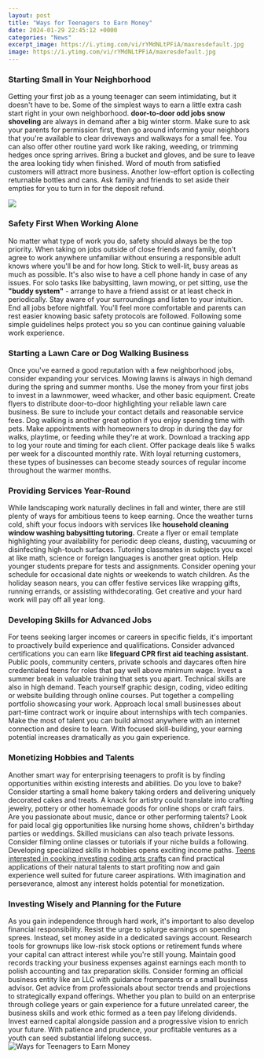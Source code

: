 ```yaml
---
layout: post
title: "Ways for Teenagers to Earn Money"
date: 2024-01-29 22:45:12 +0000
categories: "News"
excerpt_image: https://i.ytimg.com/vi/rYMdNLtPFiA/maxresdefault.jpg
image: https://i.ytimg.com/vi/rYMdNLtPFiA/maxresdefault.jpg
---
```


### Starting Small in Your Neighborhood
Getting your first job as a young teenager can seem intimidating, but it doesn't have to be. Some of the simplest ways to earn a little extra cash start right in your own neighborhood. **door-to-door odd jobs snow shoveling** are always in demand after a big winter storm. Make sure to ask your parents for permission first, then go around informing your neighbors that you're available to clear driveways and walkways for a small fee. 
You can also offer other routine yard work like raking, weeding, or trimming hedges once spring arrives. Bring a bucket and gloves, and be sure to leave the area looking tidy when finished. Word of mouth from satisfied customers will attract more business. Another low-effort option is collecting returnable bottles and cans. Ask family and friends to set aside their empties for you to turn in for the deposit refund.

![](https://www.savvynewcanadians.com/wp-content/uploads/2020/07/2.-how-to-make-money-as-a-teen.png)
### Safety First When Working Alone
No matter what type of work you do, safety should always be the top priority. When taking on jobs outside of close friends and family, don't agree to work anywhere unfamiliar without ensuring a responsible adult knows where you'll be and for how long. Stick to well-lit, busy areas as much as possible. It's also wise to have a cell phone handy in case of any issues.
For solo tasks like babysitting, lawn mowing, or pet sitting, use the **"buddy system"** - arrange to have a friend assist or at least check in periodically. Stay aware of your surroundings and listen to your intuition. End all jobs before nightfall. You'll feel more comfortable and parents can rest easier knowing basic safety protocols are followed. Following some simple guidelines helps protect you so you can continue gaining valuable work experience.
### Starting a Lawn Care or Dog Walking Business 
Once you've earned a good reputation with a few neighborhood jobs, consider expanding your services. Mowing lawns is always in high demand during the spring and summer months. Use the money from your first jobs to invest in a lawnmower, weed whacker, and other basic equipment. Create flyers to distribute door-to-door highlighting your reliable lawn care business. Be sure to include your contact details and reasonable service fees. 
Dog walking is another great option if you enjoy spending time with pets. Make appointments with homeowners to drop in during the day for walks, playtime, or feeding while they're at work. Download a tracking app to log your route and timing for each client. Offer package deals like 5 walks per week for a discounted monthly rate. With loyal returning customers, these types of businesses can become steady sources of regular income throughout the warmer months.
### Providing Services Year-Round
While landscaping work naturally declines in fall and winter, there are still plenty of ways for ambitious teens to keep earning. Once the weather turns cold, shift your focus indoors with services like **household cleaning window washing babysitting tutoring.** Create a flyer or email template highlighting your availability for periodic deep cleans, dusting, vacuuming or disinfecting high-touch surfaces. 
Tutoring classmates in subjects you excel at like math, science or foreign languages is another great option. Help younger students prepare for tests and assignments. Consider opening your schedule for occasional date nights or weekends to watch children. As the holiday season nears, you can offer festive services like wrapping gifts, running errands, or assisting withdecorating. Get creative and your hard work will pay off all year long.
### Developing Skills for Advanced Jobs
For teens seeking larger incomes or careers in specific fields, it's important to proactively build experience and qualifications. Consider advanced certifications you can earn like **lifeguard CPR first aid teaching assistant.** Public pools, community centers, private schools and daycares often hire credentialed teens for roles that pay well above minimum wage. Invest a summer break in valuable training that sets you apart. 
Technical skills are also in high demand. Teach yourself graphic design, coding, video editing or website building through online courses. Put together a compelling portfolio showcasing your work. Approach local small businesses about part-time contract work or inquire about internships with tech companies. Make the most of talent you can build almost anywhere with an internet connection and desire to learn. With focused skill-building, your earning potential increases dramatically as you gain experience.
### Monetizing Hobbies and Talents
Another smart way for enterprising teenagers to profit is by finding opportunities within existing interests and abilities. Do you love to bake? Consider starting a small home bakery taking orders and delivering uniquely decorated cakes and treats. A knack for artistry could translate into crafting jewelry, pottery or other homemade goods for online shops or craft fairs. 
Are you passionate about music, dance or other performing talents? Look for paid local gig opportunities like nursing home shows, children's birthday parties or weddings. Skilled musicians can also teach private lessons. Consider filming online classes or tutorials if your niche builds a following. 
Developing specialized skills in hobbies opens exciting income paths. [Teens interested in cooking investing coding arts crafts](https://fistore.mysenprints.com/collection/ader) can find practical applications of their natural talents to start profiting now and gain experience well suited for future career aspirations. With imagination and perseverance, almost any interest holds potential for monetization.
### Investing Wisely and Planning for the Future
As you gain independence through hard work, it's important to also develop financial responsibility. Resist the urge to splurge earnings on spending sprees. Instead, set money aside in a dedicated savings account. Research tools for grownups like low-risk stock options or retirement funds where your capital can attract interest while you're still young. 
Maintain good records tracking your business expenses against earnings each month to polish accounting and tax preparation skills. Consider forming an official business entity like an LLC with guidance fromparents or a small business advisor. Get advice from professionals about sector trends and projections to strategically expand offerings. 
Whether you plan to build on an enterprise through college years or gain experience for a future unrelated career, the business skills and work ethic formed as a teen pay lifelong dividends. Invest earned capital alongside passion and a progressive vision to enrich your future. With patience and prudence, your profitable ventures as a youth can seed substantial lifelong success.
![Ways for Teenagers to Earn Money](https://i.ytimg.com/vi/rYMdNLtPFiA/maxresdefault.jpg)